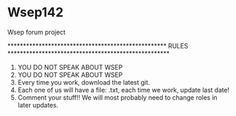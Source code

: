 Wsep142
=======

Wsep forum project


*************************************************** RULES ****************************************************<br />
1. YOU DO NOT SPEAK ABOUT WSEP<br />
2. YOU DO NOT SPEAK ABOUT WSEP<br />
2. Every time you work, download the latest git.<br />
2. Each one of us will have a file: <my-name>.txt, each time we work, update last date!<br />
3. Comment your stuff!! We will most probably need to change roles in later updates.<br />
